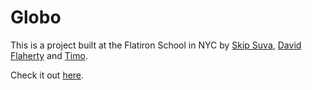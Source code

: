 # Globo

This is a project built at the Flatiron School in NYC by [Skip Suva](https://github.com/skipsuva), [David Flaherty](https://github.com/flats) and [Timo](https://github.com/timosci).

Check it out [here](http://globo-api.herokuapp.com/).
